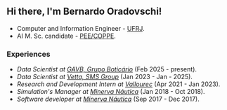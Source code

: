 <h2> Hi there, I'm Bernardo Oradovschi! </h2>
<ul>
  <li>Computer and Information Engineer - <a href="https://ufrj.br/en/">UFRJ</a>.</li>
  <li>AI M. Sc. candidate - <a href="https://www.pee.ufrj.br/">PEE/COPPE</a>.</li>
</ul>

<p>
<h3>Experiences</h3>
<ul>
  <li><em>Data Scientist at <a href="https://www.gavb.com.br/">GAVB, Grupo Boticário</a></em> (Feb 2025 - present).<br /></li>
  <li><em>Data Scientist at <a href="https://www.linkedin.com/company/vettadigital/mycompany/">Vetta, SMS Group</a></em> (Jan 2023 - Jan - 2025).<br /></li>
  <li><em>Research and Development Intern at <a href="https://www.vallourec.com/">Vallourec</a></em> (Apr 2021 - Jan 2023).<br /></li>
  <li><em>Simulation's Manager at <a href="https://minervanautica.poli.ufrj.br/">Minerva Náutica</a></em> (Jan 2018 - Oct 2018).<br /></li>
  <li><em>Software developer at <a href="https://minervanautica.poli.ufrj.br/">Minerva Náutica</a></em> (Sep 2017 - Dec 2017).<br /></li>
</ul>
</p>
